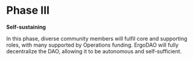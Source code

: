# Phase III

**Self-sustaining**

In this phase, diverse community members will fulfil core and supporting roles, with many supported by Operations funding. ErgoDAO will fully decentralize the DAO, allowing it to be autonomous and self-sufficient.&#x20;
